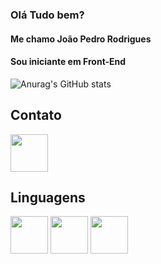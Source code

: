 ### Olá Tudo bem? 
#### Me chamo João Pedro Rodrigues  
#### Sou iniciante em Front-End
![Anurag's GitHub stats](https://github-readme-stats.vercel.app/api?username=Joao-Pedro2804&theme=dark&show_icons=true)
## Contato
<a href="https://www.linkedin.com/in/joao-pedro-rodri/">
  <img src="https://cdn.jsdelivr.net/gh/devicons/devicon/icons/linkedin/linkedin-original.svg" align="center" heigth="50" width="60">
  </a>
<h2>Linguagens</h2>
<div>
  <img src="https://cdn.jsdelivr.net/gh/devicons/devicon/icons/javascript/javascript-original.svg" align="center" heigth="50" width="60">
  <img src="https://cdn.jsdelivr.net/gh/devicons/devicon/icons/html5/html5-original-wordmark.svg" align="center" heigth="50" width="60">
  <img src="https://cdn.jsdelivr.net/gh/devicons/devicon/icons/css3/css3-original-wordmark.svg" align="center" heigth="50" width="60">
</div>
